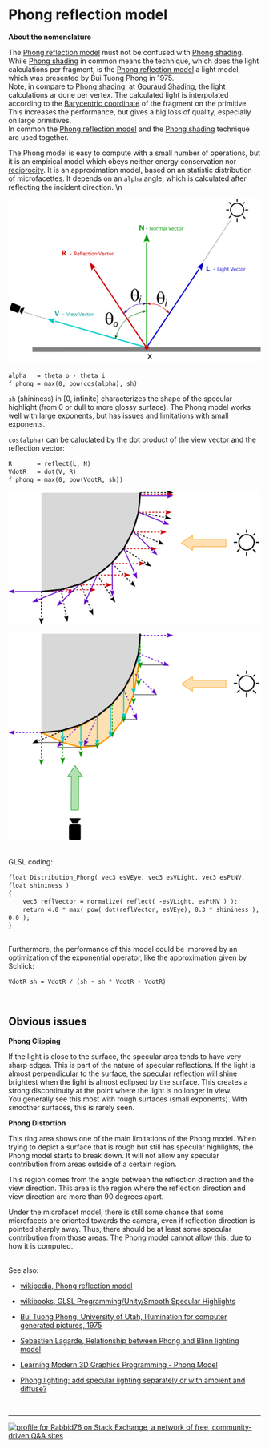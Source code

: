 
# Phong reflection model

**About the nomenclature**

The [Phong reflection model][1] must not be confused with [Phong shading][2]. While [Phong shading][2] in common means the technique, which does the light calculations per fragment, is the [Phong reflection model][1] a light model, which was presented by Bui Tuong Phong in 1975.<br/>
Note, in compare to [Phong shading][2], at [Gouraud Shading][3], the light calculations ar done per vertex. The calculated light is interpolated according to the [Barycentric coordinate][4] of the fragment on the primitive. This increases the performance, but gives a big loss of quality, especially on large primitives.<br/>
In common the [Phong reflection model][1] and the [Phong shading][2] technique are used together. 

The Phong model is easy to compute with a small number of operations, but it is an empirical model which obeys neither energy conservation nor [reciprocity][5]. It is an approximation model, based on an statistic distribution of microfacettes. It depends on an `alpha` angle, which is calculated after reflecting the incident direction. \n

![dot A, B](image/light_reflect.svg)

    alpha   = theta_o - theta_i
    f_phong = max(0, pow(cos(alpha), sh)

`sh` (shininess) in [0, infinite] characterizes the shape of the specular highlight (from 0 or dull to more glossy surface). The Phong model works well with large exponents, but has issues and limitations with small exponents.

`cos(alpha)` can be caluclated by the dot product of the view vector and the reflection vector:

    R       = reflect(L, N)
    VdotR   = dot(V, R)
    f_phong = max(0, pow(VdotR, sh))

![reflect L, N](image/phong_reflect.svg)

![dot V, R](image/phong_specular.svg)


<br/>
GLSL coding:

    float Distribution_Phong( vec3 esVEye, vec3 esVLight, vec3 esPtNV, float shininess ) 
    {
        vec3 reflVector = normalize( reflect( -esVLight, esPtNV ) );
        return 4.0 * max( pow( dot(reflVector, esVEye), 0.3 * shininess ), 0.0 );
    }


<br/>
Furthermore, the performance of this model could be improved by an optimization of the exponential operator, like the approximation given by Schlick:

    VdotR_sh = VdotR / (sh - sh * VdotR - VdotR)


<br/>

## Obvious issues

**Phong Clipping**


If the light is close to the surface, the specular area tends to have very sharp edges. This is part of the nature of specular reflections. If the light is almost perpendicular to the surface, the specular reflection will shine brightest when the light is almost eclipsed by the surface. This creates a strong discontinuity at the point where the light is no longer in view.<br/>
You generally see this most with rough surfaces (small exponents). With smoother surfaces, this is rarely seen.

**Phong Distortion**

This ring area shows one of the main limitations of the Phong model. When trying to depict a surface that is rough but still has specular highlights, the Phong model starts to break down. It will not allow any specular contribution from areas outside of a certain region.

This region comes from the angle between the reflection direction and the view direction. This area is the region where the reflection direction and view direction are more than 90 degrees apart.

Under the microfacet model, there is still some chance that some microfacets are oriented towards the camera, even if reflection direction is pointed sharply away. Thus, there should be at least some specular contribution from those areas. The Phong model cannot allow this, due to how it is computed.


<br/>
See also:

- [wikipedia, Phong reflection model][1]
- [wikibooks, GLSL Programming/Unity/Smooth Specular Highlights](https://en.wikibooks.org/wiki/GLSL_Programming/Unity/Smooth_Specular_Highlights)
- [Bui Tuong Phong, University of Utah, Illumination for computer generated pictures, 1975](http://www.cs.northwestern.edu/~ago820/cs395/Papers/Phong_1975.pdf)
- [Sebastien Lagarde, Relationship between Phong and Blinn lighting model](https://seblagarde.wordpress.com/2012/03/29/relationship-between-phong-and-blinn-lighting-model/)
- [Learning Modern 3D Graphics Programming - Phong Model](https://alfonse.bitbucket.io/oldtut/Illumination/Tut11%20Phong%20Model.html)
- [Phong lighting: add specular lighting separately or with ambient and diffuse?](https://stackoverflow.com/questions/48160165/phong-lighting-add-specular-lighting-separately-or-with-ambient-and-diffuse/48162382#48162382)


  [1]: https://en.wikipedia.org/wiki/Phong_reflection_model
  [2]: https://en.wikipedia.org/wiki/Phong_shading
  [3]: https://en.wikipedia.org/wiki/Gouraud_shading
  [4]: https://en.wikipedia.org/wiki/Barycentric_coordinate_system
  [5]: https://en.wikipedia.org/wiki/Reciprocity_(photography)


<br/><hr/>

<a href="https://stackexchange.com/users/7322082/rabbid76"><img src="https://stackexchange.com/users/flair/7322082.png" width="208" height="58" alt="profile for Rabbid76 on Stack Exchange, a network of free, community-driven Q&amp;A sites" title="profile for Rabbid76 on Stack Exchange, a network of free, community-driven Q&amp;A sites" /></a>
